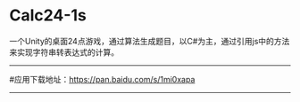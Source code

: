 # Calc24-1s
一个Unity的桌面24点游戏，通过算法生成题目，以C#为主，通过引用js中的方法来实现字符串转表达式的计算。
***
#应用下载地址：https://pan.baidu.com/s/1mi0xapa
***